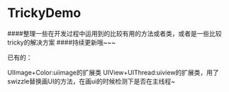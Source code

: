 # TrickyDemo


####整理一些在开发过程中运用到的比较有用的方法或者类，或者是一些比较tricky的解决方案
####持续更新哦~~~

已有的：

UIImage+Color:uiimage的扩展类
UIView+UIThread:uiview的扩展类，用了swizzle替换画UI的方法，在画ui的时候检测下是否在主线程~	
	
	
